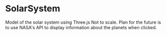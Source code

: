 # SolarSystem

Model of the solar system using Three.js
Not to scale.
Plan for the future is to use NASA's API to display information about the planets when clicked.

